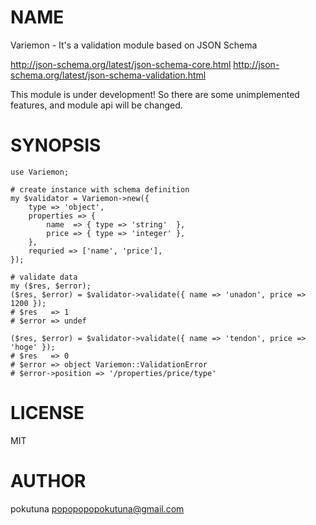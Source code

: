 # NAME

Variemon - It's a validation module based on JSON Schema

http://json-schema.org/latest/json-schema-core.html
http://json-schema.org/latest/json-schema-validation.html

This module is under development!
So there are some unimplemented features, and module api will be changed.

# SYNOPSIS

    use Variemon;

    # create instance with schema definition
    my $validator = Variemon->new({
        type => 'object',
        properties => {
            name  => { type => 'string'  },
            price => { type => 'integer' },
        },
        requried => ['name', 'price'],
    });

    # validate data
    my ($res, $error);
    ($res, $error) = $validator->validate({ name => 'unadon', price => 1200 });
    # $res   => 1
    # $error => undef

    ($res, $error) = $validator->validate({ name => 'tendon', price => 'hoge' });
    # $res   => 0
    # $error => object Variemon::ValidationError
    # $error->position => '/properties/price/type'

# LICENSE

MIT

# AUTHOR

pokutuna <popopopopokutuna@gmail.com>
